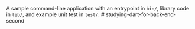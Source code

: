 A sample command-line application with an entrypoint in `bin/`, library code
in `lib/`, and example unit test in `test/`.
#   s t u d y i n g - d a r t - f o r - b a c k - e n d - s e c o n d  
 